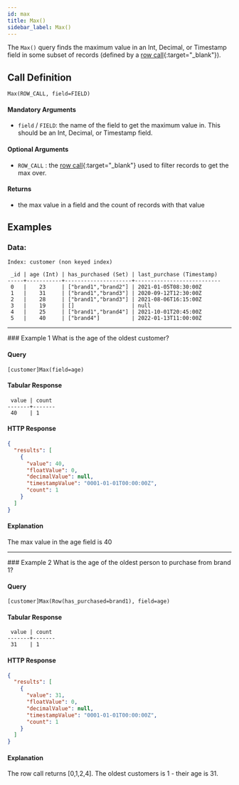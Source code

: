 ```yaml
---
id: max
title: Max()
sidebar_label: Max()
---
```


The `Max()` query finds the maximum value in an Int, Decimal, or Timestamp field in some subset of records (defined by a [row call](/pql-guide/pql-introduction#row-calls){:target="_blank"}).

## Call Definition
```
Max(ROW_CALL, field=FIELD)
```

#### Mandatory Arguments
 - `field` / `FIELD`: the name of the field to get the maximum value in. This should be an Int, Decimal, or Timestamp field.

#### Optional Arguments
 - `ROW_CALL` : the [row call](/pql-guide/pql-introduction#row-calls){:target="_blank"} used to filter records to get the max over.

#### Returns
- the max value in a field and the count of records with that value

## Examples

### Data:
```
Index: customer (non keyed index)

 _id | age (Int) | has_purchased (Set) | last_purchase (Timestamp)
-----+-----------+---------------------+---------------------------
 0   |    23     | ["brand1","brand2"] | 2021-01-05T08:30:00Z
 1   |    31     | ["brand1","brand3"] | 2020-09-12T12:30:00Z
 2   |    28     | ["brand1","brand3"] | 2021-08-06T16:15:00Z
 3   |    19     | []                  | null
 4   |    25     | ["brand1","brand4"] | 2021-10-01T20:45:00Z
 5   |    40     | ["brand4"]          | 2022-01-13T11:00:00Z
```
<hr>
### Example 1
What is the age of the oldest customer?

#### Query
```
[customer]Max(field=age)
```
#### Tabular Response
```
 value | count
-------+-------
 40    | 1
```
#### HTTP Response
```json
{
  "results": [
    {
      "value": 40,
      "floatValue": 0,
      "decimalValue": null,
      "timestampValue": "0001-01-01T00:00:00Z",
      "count": 1
    }
  ]
}
```
#### Explanation
The max value in the age field is 40

<hr>
### Example 2
What is the age of the oldest person to purchase from brand 1?

#### Query
```
[customer]Max(Row(has_purchased=brand1), field=age)
```
#### Tabular Response
```
 value | count
-------+-------
 31    | 1
```

#### HTTP Response
```json
{
  "results": [
    {
      "value": 31,
      "floatValue": 0,
      "decimalValue": null,
      "timestampValue": "0001-01-01T00:00:00Z",
      "count": 1
    }
  ]
}
```

#### Explanation
The row call returns [0,1,2,4]. The oldest customers is 1 - their age is 31.
